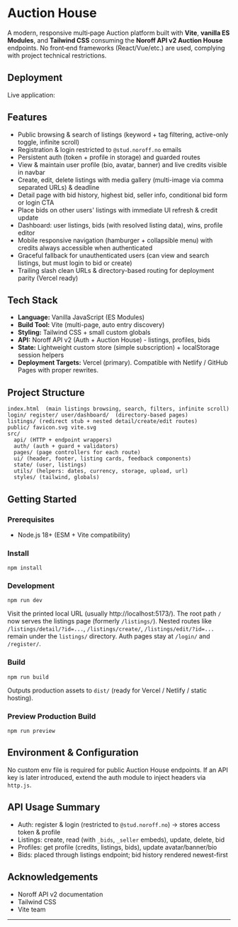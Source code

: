 # Auction House

A modern, responsive multi‑page Auction platform built with **Vite**, **vanilla ES Modules**, and **Tailwind CSS** consuming the **Noroff API v2 Auction House** endpoints. No front‑end frameworks (React/Vue/etc.) are used, complying with project technical restrictions.

## Deployment
Live application: 

## Features
- Public browsing & search of listings (keyword + tag filtering, active-only toggle, infinite scroll)
- Registration & login restricted to `@stud.noroff.no` emails
- Persistent auth (token + profile in storage) and guarded routes
- View & maintain user profile (bio, avatar, banner) and live credits visible in navbar
- Create, edit, delete listings with media gallery (multi-image via comma separated URLs) & deadline
- Detail page with bid history, highest bid, seller info, conditional bid form or login CTA
- Place bids on other users' listings with immediate UI refresh & credit update
- Dashboard: user listings, bids (with resolved listing data), wins, profile editor
- Mobile responsive navigation (hamburger + collapsible menu) with credits always accessible when authenticated
- Graceful fallback for unauthenticated users (can view and search listings, but must login to bid or create)
- Trailing slash clean URLs & directory-based routing for deployment parity (Vercel ready)

## Tech Stack
- **Language:** Vanilla JavaScript (ES Modules)
- **Build Tool:** Vite (multi-page, auto entry discovery)
- **Styling:** Tailwind CSS + small custom globals
- **API:** Noroff API v2 (Auth + Auction House) - listings, profiles, bids
- **State:** Lightweight custom store (simple subscription) + localStorage session helpers
- **Deployment Targets:** Vercel (primary). Compatible with Netlify / GitHub Pages with proper rewrites.

## Project Structure
```
index.html  (main listings browsing, search, filters, infinite scroll)
login/ register/ user/dashboard/  (directory-based pages)
listings/ (redirect stub + nested detail/create/edit routes)
public/ favicon.svg vite.svg
src/
  api/ (HTTP + endpoint wrappers)
  auth/ (auth + guard + validators)
  pages/ (page controllers for each route)
  ui/ (header, footer, listing cards, feedback components)
  state/ (user, listings)
  utils/ (helpers: dates, currency, storage, upload, url)
  styles/ (tailwind, globals)
```

## Getting Started
### Prerequisites
- Node.js 18+ (ESM + Vite compatibility)

### Install
```
npm install
```

### Development
```
npm run dev
```
Visit the printed local URL (usually http://localhost:5173/). The root path `/` now serves the listings page (formerly `/listings/`). Nested routes like `/listings/detail/?id=...`, `/listings/create/`, `/listings/edit/?id=...` remain under the `listings/` directory. Auth pages stay at `/login/` and `/register/`.

### Build
```
npm run build
```
Outputs production assets to `dist/` (ready for Vercel / Netlify / static hosting).

### Preview Production Build
```
npm run preview
```

## Environment & Configuration
No custom env file is required for public Auction House endpoints. If an API key is later introduced, extend the auth module to inject headers via `http.js`.

## API Usage Summary
- Auth: register & login (restricted to `@stud.noroff.no`) -> stores access token & profile
- Listings: create, read (with `_bids`, `_seller` embeds), update, delete, bid
- Profiles: get profile (credits, listings, bids), update avatar/banner/bio
- Bids: placed through listings endpoint; bid history rendered newest-first


## Acknowledgements
- Noroff API v2 documentation
- Tailwind CSS
- Vite team

---
